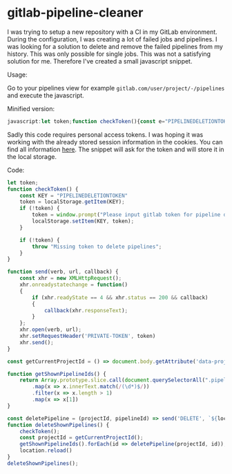 # gitlab-pipeline-cleaner

I was trying to setup a new repository with a CI in my GitLab environment. During the configuration, I was creating a lot of failed jobs and pipelines. I was looking for a solution to delete and remove the failed pipelines from my history. This was only possible for single jobs. This was not a satisfying solution for me. Therefore I've created a small javascript snippet.

Usage: 

Go to your pipelines view for example `gitlab.com/user/project/-/pipelines` and execute the javascript.

Minified version: 
```javascript
javascript:let token;function checkToken(){const e="PIPELINEDELETIONTOKEN";if((token=localStorage.getItem(e))||(token=window.prompt("Please input gitlab token for pipeline deletion.",""),localStorage.setItem(e,token)),!token)throw"Missing token to delete pipelines"}function send(e,t,n){var o=new XMLHttpRequest;o.onreadystatechange=function(){4==o.readyState&&200==o.status&&n&&n(o.responseText)},o.open(e,t),o.setRequestHeader("PRIVATE-TOKEN",token),o.send()}var getCurrentProjectId=()=>document.body.getAttribute("data-project-id");function getShownPipelineIds(){return Array.prototype.slice.call(document.querySelectorAll(".pipeline-id")).map(e=>e.innerText.match(/(\d*)$/)).filter(e=>e.length>1).map(e=>e[1])}function deleteShownPipelines(){checkToken();var e=getCurrentProjectId();getShownPipelineIds().forEach(t=>deletePipeline(e,t)),location.reload()}deletePipeline=((e,t)=>send("DELETE",`${location.origin}/api/v4/projects/${e}/pipelines/${t}`)),deleteShownPipelines();
```

Sadly this code requires personal access tokens. I was hoping it was working with the already stored session information in the cookies. You can find all information [here](https://docs.gitlab.com/ee/user/profile/personal_access_tokens.html). The snippet will ask for the token and will store it in the local storage. 

Code:
```javascript
let token;
function checkToken() {
    const KEY = "PIPELINEDELETIONTOKEN"
    token = localStorage.getItem(KEY);
    if (!token) {
        token = window.prompt("Please input gitlab token for pipeline deletion.", "");
        localStorage.setItem(KEY, token);
    }

    if (!token) {
        throw "Missing token to delete pipelines";
    }
}

function send(verb, url, callback) {
    const xhr = new XMLHttpRequest();
    xhr.onreadystatechange = function()
    {
        if (xhr.readyState == 4 && xhr.status == 200 && callback)
        {
            callback(xhr.responseText);
        }
    };
    xhr.open(verb, url);
    xhr.setRequestHeader('PRIVATE-TOKEN', token)
    xhr.send();
}

const getCurrentProjectId = () => document.body.getAttribute('data-project-id');

function getShownPipelineIds() {
    return Array.prototype.slice.call(document.querySelectorAll(".pipeline-id"))
        .map(x => x.innerText.match(/(\d*)$/))
        .filter(x => x.length > 1)
        .map(x => x[1])
}

const deletePipeline = (projectId, pipelineId) => send('DELETE', `${location.origin}/api/v4/projects/${projectId}/pipelines/${pipelineId}`);
function deleteShownPipelines() {
    checkToken();
    const projectId = getCurrentProjectId();
    getShownPipelineIds().forEach(id => deletePipeline(projectId, id));
    location.reload()
}
deleteShownPipelines();
```
